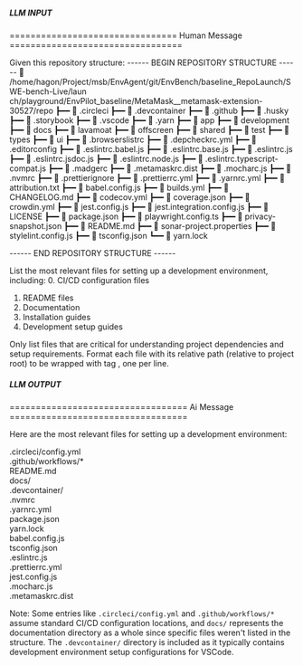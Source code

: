 ##### LLM INPUT #####
================================ Human Message =================================

Given this repository structure:
------ BEGIN REPOSITORY STRUCTURE ------
📂 
/home/hagon/Project/msb/EnvAgent/git/EnvBench/baseline_RepoLaunch/SWE-bench-Live/laun
ch/playground/EnvPilot_baseline/MetaMask__metamask-extension-30527/repo
┣━━ 📂 .circleci
┣━━ 📂 .devcontainer
┣━━ 📂 .github
┣━━ 📂 .husky
┣━━ 📂 .storybook
┣━━ 📂 .vscode
┣━━ 📂 .yarn
┣━━ 📂 app
┣━━ 📂 development
┣━━ 📂 docs
┣━━ 📂 lavamoat
┣━━ 📂 offscreen
┣━━ 📂 shared
┣━━ 📂 test
┣━━ 📂 types
┣━━ 📂 ui
┣━━ 📄 .browserslistrc
┣━━ 📄 .depcheckrc.yml
┣━━ 📄 .editorconfig
┣━━ 📄 .eslintrc.babel.js
┣━━ 📄 .eslintrc.base.js
┣━━ 📄 .eslintrc.js
┣━━ 📄 .eslintrc.jsdoc.js
┣━━ 📄 .eslintrc.node.js
┣━━ 📄 .eslintrc.typescript-compat.js
┣━━ 📄 .madgerc
┣━━ 📄 .metamaskrc.dist
┣━━ 📄 .mocharc.js
┣━━ 📄 .nvmrc
┣━━ 📄 .prettierignore
┣━━ 📄 .prettierrc.yml
┣━━ 📄 .yarnrc.yml
┣━━ 📄 attribution.txt
┣━━ 📄 babel.config.js
┣━━ 📄 builds.yml
┣━━ 📄 CHANGELOG.md
┣━━ 📄 codecov.yml
┣━━ 📄 coverage.json
┣━━ 📄 crowdin.yml
┣━━ 📄 jest.config.js
┣━━ 📄 jest.integration.config.js
┣━━ 📄 LICENSE
┣━━ 📄 package.json
┣━━ 📄 playwright.config.ts
┣━━ 📄 privacy-snapshot.json
┣━━ 📄 README.md
┣━━ 📄 sonar-project.properties
┣━━ 📄 stylelint.config.js
┣━━ 📄 tsconfig.json
┗━━ 📄 yarn.lock

------ END REPOSITORY STRUCTURE ------

List the most relevant files for setting up a development environment, including:
0. CI/CD configuration files
1. README files
2. Documentation
3. Installation guides
4. Development setup guides

Only list files that are critical for understanding project dependencies and setup requirements.
Format each file with its relative path (relative to project root) to be wrapped with tag <file> </file>, one per line.
##### LLM OUTPUT #####
================================== Ai Message ==================================

Here are the most relevant files for setting up a development environment:

<file>.circleci/config.yml</file>  
<file>.github/workflows/*</file>  
<file>README.md</file>  
<file>docs/</file>  
<file>.devcontainer/</file>  
<file>.nvmrc</file>  
<file>.yarnrc.yml</file>  
<file>package.json</file>  
<file>yarn.lock</file>  
<file>babel.config.js</file>  
<file>tsconfig.json</file>  
<file>.eslintrc.js</file>  
<file>.prettierrc.yml</file>  
<file>jest.config.js</file>  
<file>.mocharc.js</file>  
<file>.metamaskrc.dist</file>  

Note: Some entries like `.circleci/config.yml` and `.github/workflows/*` assume standard CI/CD configuration locations, and `docs/` represents the documentation directory as a whole since specific files weren't listed in the structure. The `.devcontainer/` directory is included as it typically contains development environment setup configurations for VSCode.